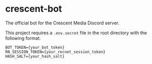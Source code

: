 # crescent-bot
The official bot for the Crescent Media Discord server.

This project requires a `.env.secret` file in the root directory with the following format:
```
BOT_TOKEN={your_bot_token}
RN_SESSION_TOKEN={your_recnet_session_token}
HASH_SALT={your_hash_salt}
```